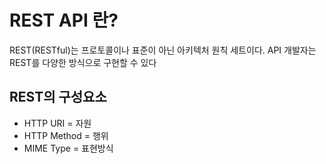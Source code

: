 # REST API 란?
REST(RESTful)는 프로토콜이나 표준이 아닌 아키텍처 원칙 세트이다. API 개발자는 REST를 다양한 방식으로 구현할 수 있다

## REST의 구성요소
- HTTP URI = 자원
- HTTP Method = 행위
- MIME Type = 표현방식
